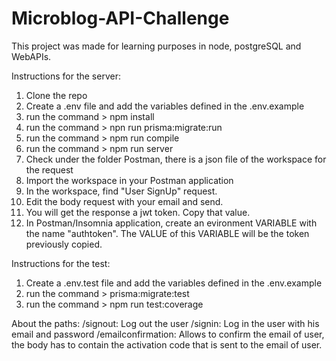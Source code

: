 # Microblog-API-Challenge

This project was made for learning purposes in node, postgreSQL and WebAPIs.

Instructions for the server:

1. Clone the repo
2. Create a .env file and add the variables defined in the .env.example
3. run the command > npm install
4. run the command > npn run prisma:migrate:run
5. run the command > npm run compile
6. run the command > npm run server
7. Check under the folder Postman, there is a json file of the workspace for the request
8. Import the workspace in your Postman application
9. In the workspace, find "User SignUp" request.
10. Edit the body request with your email and send.
11. You will get the response a jwt token. Copy that value.
12. In Postman/Insomnia application, create an evironment VARIABLE with the name "authtoken". The VALUE of this VARIABLE will be the token previously copied.

Instructions for the test:

1. Create a .env.test file and add the variables defined in the .env.example
2. run the command > prisma:migrate:test
3. run the command > npm run test:coverage

About the paths:
/signout: Log out the user
/signin: Log in the user with his email and password
/emailconfirmation: Allows to confirm the email of user, the body has to contain the activation code that is sent to the email of user.
